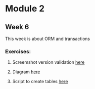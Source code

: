 # Module 2

## Week 6

This week is about ORM and transactions

### Exercises:

1. Screemshot version validation [here](/M2/Back-end/S6/orm_exercises/verify.png)

2. Diagram [here](/M2/Back-end/S6/orm_exercises/db/Basic_db_ER.png)

3. Script to create tables [here](/M2/Back-end/S6/orm_exercises/db/db_table_script.py)
